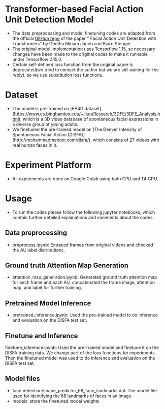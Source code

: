 # Transformer-based Facial Action Unit Detection Model
+ The data preprocessing and model finetuning codes are adapted from the official [GitHub repo](https://github.com/rakutentech/FAU_CVPR2021) of the paper " Facial Action Unit Detection with Transformers" by Geethu Miriam Jacob and Bjorn Stenger.
+ The original model implementation uses Tensorflow 1.15, so necessary changes have been made to the original codes to make it runnable under Tensorflow 2.15.0.
+ Certain self-defined loss function from the original paper is deprecated(we tried to contact the author but we are still waiting for the reply), so we use substitution loss functions.

# Dataset
+ The model is pre-trained on [BP4D dataset] (https://www.cs.binghamton.edu/~lijun/Research/3DFE/3DFE_Analysis.html), which is a 3D video database of spontaneous facial expressions in a diverse group of young adults.
+ We finetuned the pre-trained model on [The Denver Intensity of Spontaneous Facial Action (DISFA)] (http://mohammadmahoor.com/disfa/), which consists of 27 videos with real human faces in it.

# Experiment Platform
+ All experiments are done on Google Colab using both CPU and T4 GPU.

# Usage
+ To run the codes please follow the following jupyter notebooks, which contain further detailed explanations and comments about the codes.
## Data preprocessing
+ preprocess.ipynb: Extraced frames from original videos and checked the AU label distributions.
## Ground truth Attention Map Generation
+ attention_map_generation.ipynb: Generated ground truth attention map for each frame and each AU, concatenated the frame image, attention map, and label for further training.
## Pretrained Model Inference
+ pretrained_inference.ipynb: Used the pre-trained model to do inference and evaluation on the DISFA test set. 
## Finetune and Inference
finetune_inference.ipynb: Used the pre-trained model and finetune it on the DISFA training data. We change part of the loss functions for experiments. Then the finetuned model was used to do inference and evaluation on the DISFA test set.
## Model files
+ face detection/shape_predictor_68_face_landmarks.dat: The model file used for identifying the 68 landmarks of faces in an image.
+ models: store the finetuned model weights

